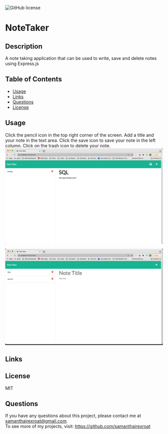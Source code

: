 ![GitHub license](https://img.shields.io/badge/license-MIT-blue.svg)
# NoteTaker

## Description
A note taking application that can be used to write, save and delete notes using Express.js

## Table of Contents
* [Usage](#usage)
* [Links](#links)
* [Questions](#questions)
* [License](#license)

## Usage
Click the pencil icon in the top right corner of the screen.  Add a title and your note in the text area.
Click the save icon to save your note in the left column.  Click on the trash icon to delete your note.
![NoteTaker Saving a Note](/public/assets/images/NoteTakerShot1.png "Save a note")

![NoteTaker Deleting a Note](/public/assets/images/NoteTakerShot2.png "Delete a note")

## Links



## License
MIT

## Questions
If you have any questions about this project, please contact me at samanthajrexroat@gmail.com.<br>
To see more of my projects, visit: https://github.com/samanthajrexroat